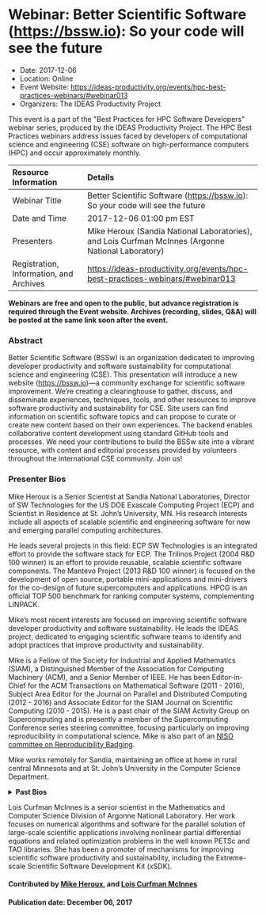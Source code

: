 













			   

<!-- Note: this label does NOT include the trailing colon -->





# Webinar: Better Scientific Software (https://bssw.io): So your code will see the future

- Date: 2017-12-06
- Location: Online
- Event Website: https://ideas-productivity.org/events/hpc-best-practices-webinars/#webinar013
- Organizers: The IDEAS Productivity Project
			   
This event is a part of the "Best Practices for HPC Software
Developers" webinar series, produced by the IDEAS Productivity
Project. The HPC Best Practices webinars address issues faced by
developers of computational science and engineering (CSE) software on
high-performance computers (HPC) and occur approximately monthly.

Resource Information | Details
:--- | :---			   
Webinar Title | Better Scientific Software (https://bssw.io): So your code will see the future
Date and Time | 2017-12-06 01:00 pm EST
Presenters | Mike Heroux (Sandia National Laboratories),  and Lois Curfman McInnes (Argonne National Laboratory)
Registration, Information, and Archives | 	<https://ideas-productivity.org/events/hpc-best-practices-webinars/#webinar013>	   

**Webinars are free and open to the public, but advance registration is required through the Event website. Archives (recording, slides, Q&A) will be posted at the same link soon after the event.**

### Abstract
<p>Better Scientific Software (BSSw) is an organization dedicated to
improving developer productivity and software sustainability for
computational science and engineering (CSE).  This presentation will
introduce a new website (<a href="https://bssw.io">https://bssw.io</a>)—a community exchange for
scientific software improvement.  We’re creating a clearinghouse to
gather, discuss, and disseminate experiences, techniques, tools, and
other resources to improve software productivity and sustainability
for CSE. Site users can find information on scientific software topics
and can propose to curate or create new content based on their own
experiences. The backend enables collaborative content development
using standard GitHub tools and processes.  We need your contributions
to build the BSSw site into a vibrant resource, with content and
editorial processes provided by volunteers throughout the
international CSE community.  Join us!</p>



### Presenter Bios
<!-- Bio for webinar 29 -->
<p>Mike Heroux is a Senior Scientist at Sandia
National Laboratories, Director of SW Technologies for the US DOE
Exascale Computing Project (ECP) and Scientist in Residence at
St. John’s University, MN. His research interests include all aspects
of scalable scientific and engineering software for new and emerging
parallel computing architectures.</p>

<p>He leads several projects in this field: ECP SW Technologies is an
integrated effort to provide the software stack for ECP. The Trilinos
Project (2004 R&amp;D 100 winner) is an effort to provide reusable,
scalable scientific software components. The Mantevo Project (2013 R&amp;D
100 winner) is focused on the development of open source, portable
mini-applications and mini-drivers for the co-design of future
supercomputers and applications. HPCG is an official TOP 500 benchmark
for ranking computer systems, complementing LINPACK.</p>

<p>Mike’s most recent interests are focused on improving scientific
software developer productivity and software sustainability. He leads
the IDEAS project, dedicated to engaging scientific software teams to
identify and adopt practices that improve productivity and
sustainability.</p>

<p>Mike is a Fellow of the Society for Industrial and Applied Mathematics
(SIAM), a Distinguished Member of the Association for Computing
Machinery (ACM), and a Senior Member of IEEE. He has been
Editor-in-Chief for the ACM Transactions on Mathematical Software
(2011 - 2016), Subject Area Editor for the Journal on Parallel and
Distributed Computing (2012 - 2016) and Associate Editor for the SIAM
Journal on Scientific Computing (2010 - 2015). He is a past chair of
the SIAM Activity Group on Supercomputing and is presently a member of
the Supercomputing Conference series steering committee, focusing
particularly on improving reproducibility in computational
science. Mike is also part of an <a href="https://www.niso.org/niso-io/2019/01/new-niso-project-badging-scheme-reproducibility-computational-and-computing">NISO committee on Reproducibility
Badging</a>.</p>

<p>Mike works remotely for Sandia, maintaining an office at home in rural
central Minnesota and at St. John’s University in the Computer Science
Department.</p>
<details>
  <summary><strong>Past Bios</strong></summary>
  
<!-- Bio for webinar 13 -->
<p>Mike Heroux is a senior scientist at the Center
for Computing Research, Sandia National Laboratories, in Albuquerque,
New Mexico. At Sandia, he works on new parallel algorithm developments
for problems of interest to Sandia and the broader scientific and
engineering community. Michael leads the development of Trilinos,
which provides state of the art solution methods in a state of the art
software framework, the Mantevo project, which focuses on the
development of Open Source, portable mini-applications and
mini-drivers for scientific and engineering applications. He strongly
advocates practices that improve software productivity and
sustainability.</p>

<!-- Bio for webinar 11 -->
<p>Michael Heroux is a senior scientist at the
Center for Computing Research, Sandia National Laboratories, in
Albuquerque, New Mexico. In his career, Michael has worked on various
aspects of High Performance Computing, going back to Cray Research in
the early 90’s. At Sandia, he works on new parallel algorithm
developments for problems of interest to Sandia and the broader
scientific and engineering community. Michael leads the development of
Trilinos, which provides state of the art solution methods in a state
of the art software framework, the Mantevo project, which focuses on
the development of Open Source, portable mini-applications and
mini-drivers for scientific and engineering applications, and the
(Interoperable Design of Extreme-scale Application Software-ECP)
IDEAS-ECP project, which is dedicated to engaging with scientific
software teams to identify and promote practices that improve software
productivity and sustainability.</p>
</details>

<p>Lois Curfman McInnes is a senior scientist in
the Mathematics and Computer Science Division of Argonne National
Laboratory. Her work focuses on numerical algorithms and software for
the parallel solution of large-scale scientific applications involving
nonlinear partial differential equations and related optimization
problems in the well known PETSc and TAO libraries. She has been a
promoter of mechanisms for improving scientific software productivity
and sustainability, including the Extreme-scale Scientific Software
Development Kit (xSDK).</p>

    

#### Contributed by [Mike Heroux](https://github.com/maherou "Mike Heroux GitHub profile"),  and [Lois Curfman McInnes](https://github.com/curfman "Lois Curfman McInnes GitHub profile")

#### Publication date: December 06, 2017

<!---
Publish: yes
Categories: skills
Topics: online learning
Level: 2
Prerequisites: default
Aggregate: none
--->






